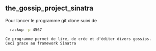 ## the_gossip_project_sinatra

Pour lancer le programme git clone suivi de 
```bash
  rackup -p 4567
```
    Ce programme permet de lire, de crée et d'éditer divers gossips.
    Ceci grace au framework Sinatra
    